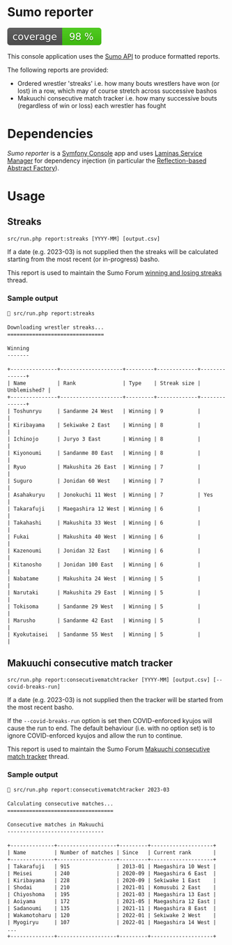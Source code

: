 # Sumo reporter

![Code coverage badge](https://github.com/stuartmcgill/sumo-reporter/blob/image-data/coverage.svg)

This console application uses the [Sumo API](https://sumo-api.com/) to produce formatted reports.

The following reports are provided:

- Ordered wrestler 'streaks' i.e. how many bouts wrestlers have won (or lost) in
a row, which may of course stretch across successive bashos
- Makuuchi consecutive match tracker i.e. how many successive bouts (regardless of win or loss) each
wrestler has fought

# Dependencies

_Sumo reporter_ is a [Symfony Console](https://symfony.com/doc/current/components/console.html) app
and uses [Laminas Service Manager](https://docs.laminas.dev/laminas-servicemanager/) for dependency
injection (in particular the [Reflection-based Abstract Factory](https://docs.laminas.dev/laminas-servicemanager/reflection-abstract-factory/)).

# Usage

## Streaks

```
src/run.php report:streaks [YYYY-MM] [output.csv]
```

If a date (e.g. 2023-03) is not supplied then the streaks will be calculated starting from the most recent (or
in-progress) basho.

This report is used to maintain the Sumo Forum [winning and losing streaks](http://www.sumoforum.net/forums/topic/42758-winning-and-losing-streaks/) thread.

### Sample output

```
 src/run.php report:streaks

Downloading wrestler streaks...
===============================

Winning
-------

+---------------+--------------------+---------+-------------+--------------+
| Name          | Rank               | Type    | Streak size | Unblemished? |
+---------------+--------------------+---------+-------------+--------------+
| Toshunryu     | Sandanme 24 West   | Winning | 9           |              |
| Kiribayama    | Sekiwake 2 East    | Winning | 8           |              |
| Ichinojo      | Juryo 3 East       | Winning | 8           |              |
| Kiyonoumi     | Sandanme 80 East   | Winning | 8           |              |
| Ryuo          | Makushita 26 East  | Winning | 7           |              |
| Suguro        | Jonidan 60 West    | Winning | 7           |              |
| Asahakuryu    | Jonokuchi 11 West  | Winning | 7           | Yes          |
| Takarafuji    | Maegashira 12 West | Winning | 6           |              |
| Takahashi     | Makushita 33 West  | Winning | 6           |              |
| Fukai         | Makushita 40 West  | Winning | 6           |              |
| Kazenoumi     | Jonidan 32 East    | Winning | 6           |              |
| Kitanosho     | Jonidan 100 East   | Winning | 6           |              |
| Nabatame      | Makushita 24 West  | Winning | 5           |              |
| Narutaki      | Makushita 29 East  | Winning | 5           |              |
| Tokisoma      | Sandanme 29 West   | Winning | 5           |              |
| Marusho       | Sandanme 42 East   | Winning | 5           |              |
| Kyokutaisei   | Sandanme 55 West   | Winning | 5           |              |
```

## Makuuchi consecutive match tracker

``` 
src/run.php report:consecutivematchtracker [YYYY-MM] [output.csv] [--covid-breaks-run]
```

If a date (e.g. 2023-03) is not supplied then the tracker will be started from the most recent basho.

If the `--covid-breaks-run` option is set then COVID-enforced kyujos will cause the run to end. The
default behaviour (i.e. with no option set) is to ignore COVID-enforced kyujos and allow the run to
continue.

This report is used to maintain the Sumo Forum [Makuuchi consecutive match tracker](http://www.sumoforum.net/forums/topic/36454-makuuchi-consecutive-match-tracker/?page=3) thread.

### Sample output

```
 src/run.php report:consecutivematchtracker 2023-03

Calculating consecutive matches...
==================================

Consecutive matches in Makuuchi
-------------------------------

+--------------+-------------------+---------+--------------------+
| Name         | Number of matches | Since   | Current rank       |
+--------------+-------------------+---------+--------------------+
| Takarafuji   | 915               | 2013-01 | Maegashira 10 West |
| Meisei       | 240               | 2020-09 | Maegashira 6 East  |
| Kiribayama   | 228               | 2020-09 | Sekiwake 1 East    |
| Shodai       | 210               | 2021-01 | Komusubi 2 East    |
| Chiyoshoma   | 195               | 2021-03 | Maegashira 13 East |
| Aoiyama      | 172               | 2021-05 | Maegashira 12 East |
| Sadanoumi    | 135               | 2021-11 | Maegashira 8 East  |
| Wakamotoharu | 120               | 2022-01 | Sekiwake 2 West    |
| Myogiryu     | 107               | 2022-01 | Maegashira 14 West |
...
+--------------+-------------------+---------+--------------------+
```
